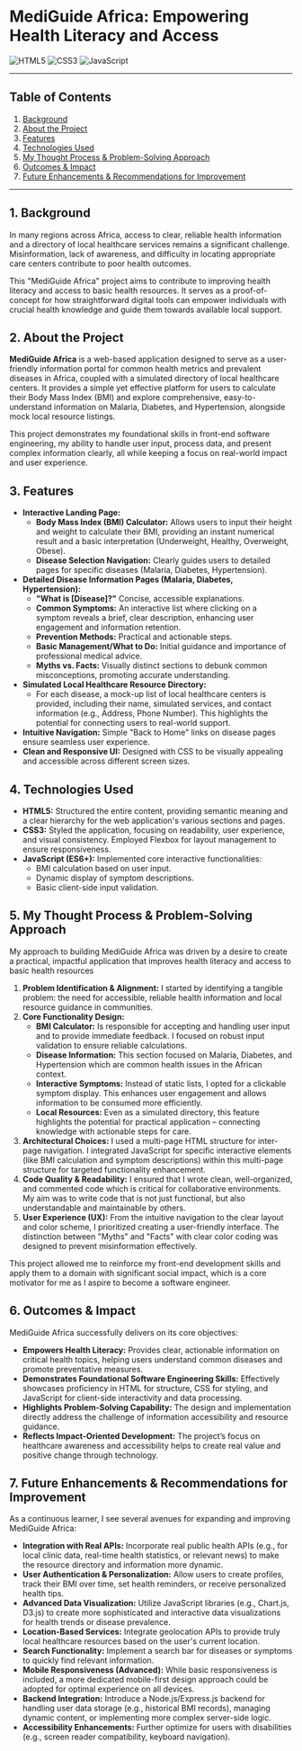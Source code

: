 # MediGuide Africa: Empowering Health Literacy and Access

![HTML5](https://img.shields.io/badge/html5-%23E34F26.svg?style=for-the-badge&logo=html5&logoColor=white)
![CSS3](https://img.shields.io/badge/css3-%231572B6.svg?style=for-the-badge&logo=css3&logoColor=white)
![JavaScript](https://img.shields.io/badge/javascript-%23323330.svg?style=for-the-badge&logo=javascript&logoColor=%23F7DF1E)

---

## Table of Contents
1.  [Background](#1-background)
2.  [About the Project](#2-about-the-project)
3.  [Features](#3-features)
4.  [Technologies Used](#4-technologies-used)
5.  [My Thought Process & Problem-Solving Approach](#5-my-thought-process--problem-solving-approach)
6.  [Outcomes & Impact](#6-outcomes--impact)
7.  [Future Enhancements & Recommendations for Improvement](#7-future-enhancements--recommendations-for-improvement)

---

## 1. Background

In many regions across Africa, access to clear, reliable health information and a directory of local healthcare services remains a significant challenge. Misinformation, lack of awareness, and difficulty in locating appropriate care centers contribute to poor health outcomes. 

This "MediGuide Africa" project aims to contribute to improving health literacy and access to basic health resources. It serves as a proof-of-concept for how straightforward digital tools can empower individuals with crucial health knowledge and guide them towards available local support.

## 2. About the Project

**MediGuide Africa** is a web-based application designed to serve as a user-friendly information portal for common health metrics and prevalent diseases in Africa, coupled with a simulated directory of local healthcare centers. It provides a simple yet effective platform for users to calculate their Body Mass Index (BMI) and explore comprehensive, easy-to-understand information on Malaria, Diabetes, and Hypertension, alongside mock local resource listings.

This project demonstrates my foundational skills in front-end software engineering, my ability to handle user input, process data, and present complex information clearly, all while keeping a focus on real-world impact and user experience.

## 3. Features

* **Interactive Landing Page:**
    * **Body Mass Index (BMI) Calculator:** Allows users to input their height and weight to calculate their BMI, providing an instant numerical result and a basic interpretation (Underweight, Healthy, Overweight, Obese).
    * **Disease Selection Navigation:** Clearly guides users to detailed pages for specific diseases (Malaria, Diabetes, Hypertension).
* **Detailed Disease Information Pages (Malaria, Diabetes, Hypertension):**
    * **"What is [Disease]?"** Concise, accessible explanations.
    * **Common Symptoms:** An interactive list where clicking on a symptom reveals a brief, clear description, enhancing user engagement and information retention.
    * **Prevention Methods:** Practical and actionable steps.
    * **Basic Management/What to Do:** Initial guidance and importance of professional medical advice.
    * **Myths vs. Facts:** Visually distinct sections to debunk common misconceptions, promoting accurate understanding.
* **Simulated Local Healthcare Resource Directory:**
    * For each disease, a mock-up list of local healthcare centers is provided, including their name, simulated services, and contact information (e.g., Address, Phone Number). This highlights the potential for connecting users to real-world support.
* **Intuitive Navigation:** Simple "Back to Home" links on disease pages ensure seamless user experience.
* **Clean and Responsive UI:**  Designed with CSS to be visually appealing and accessible across different screen sizes.

## 4. Technologies Used

* **HTML5:** Structured the entire content, providing semantic meaning and a clear hierarchy for the web application's various sections and pages.
* **CSS3:** Styled the application, focusing on readability, user experience, and visual consistency. Employed Flexbox for layout management to ensure responsiveness.
* **JavaScript (ES6+):** Implemented core interactive functionalities:
    * BMI calculation based on user input.
    * Dynamic display of symptom descriptions.
    * Basic client-side input validation.

## 5. My Thought Process & Problem-Solving Approach

My approach to building MediGuide Africa was driven by a desire to create a practical, impactful application that improves health literacy and access to basic health resources

1.  **Problem Identification & Alignment:** I started by identifying a tangible problem: the need for accessible, reliable health information and local resource guidance in communities.
2.  **Core Functionality Design:**
    * **BMI Calculator:** Is responsible for accepting and handling user input and to provide immediate feedback. I focused on robust input validation to ensure reliable calculations.
    * **Disease Information:** This section focused on Malaria, Diabetes, and Hypertension which are common health issues in the African context.
    * **Interactive Symptoms:** Instead of static lists, I opted for a clickable symptom display. This enhances user engagement and allows information to be consumed more efficiently.
    * **Local Resources:** Even as a simulated directory, this feature highlights the potential for practical application – connecting knowledge with actionable steps for care.
3.  **Architectural Choices:** I used a multi-page HTML structure for inter-page navigation. I integrated JavaScript for specific interactive elements (like BMI calculation and symptom descriptions) within this multi-page structure for targeted functionality enhancement.
4.  **Code Quality & Readability:** I ensured that I wrote clean, well-organized, and commented code which is critical for collaborative environments. My aim was to write code that is not just functional, but also understandable and maintainable by others.
5.  **User Experience (UX):** From the intuitive navigation to the clear layout and color scheme, I prioritized creating a user-friendly interface. The distinction between "Myths" and "Facts" with clear color coding was designed to prevent misinformation effectively.

This project allowed me to reinforce my front-end development skills and apply them to a domain with significant social impact, which is a core motivator for me as I aspire to become a software engineer.

## 6. Outcomes & Impact

MediGuide Africa successfully delivers on its core objectives:

* **Empowers Health Literacy:** Provides clear, actionable information on critical health topics, helping users understand common diseases and promote preventative measures.
* **Demonstrates Foundational Software Engineering Skills:** Effectively showcases proficiency in HTML for structure, CSS for styling, and JavaScript for client-side interactivity and data processing.
* **Highlights Problem-Solving Capability:** The design and implementation directly address the challenge of information accessibility and resource guidance.
* **Reflects Impact-Oriented Development:** The project’s focus on healthcare awareness and accessibility helps to create real value and positive change through technology.

## 7. Future Enhancements & Recommendations for Improvement

As a continuous learner, I see several avenues for expanding and improving MediGuide Africa:

* **Integration with Real APIs:** Incorporate real public health APIs (e.g., for local clinic data, real-time health statistics, or relevant news) to make the resource directory and information more dynamic.
* **User Authentication & Personalization:** Allow users to create profiles, track their BMI over time, set health reminders, or receive personalized health tips.
* **Advanced Data Visualization:** Utilize JavaScript libraries (e.g., Chart.js, D3.js) to create more sophisticated and interactive data visualizations for health trends or disease prevalence.
* **Location-Based Services:** Integrate geolocation APIs to provide truly local healthcare resources based on the user's current location.
* **Search Functionality:** Implement a search bar for diseases or symptoms to quickly find relevant information.
* **Mobile Responsiveness (Advanced):** While basic responsiveness is included, a more dedicated mobile-first design approach could be adopted for optimal experience on all devices.
* **Backend Integration:** Introduce a Node.js/Express.js backend for handling user data storage (e.g., historical BMI records), managing dynamic content, or implementing more complex server-side logic.
* **Accessibility Enhancements:** Further optimize for users with disabilities (e.g., screen reader compatibility, keyboard navigation).
